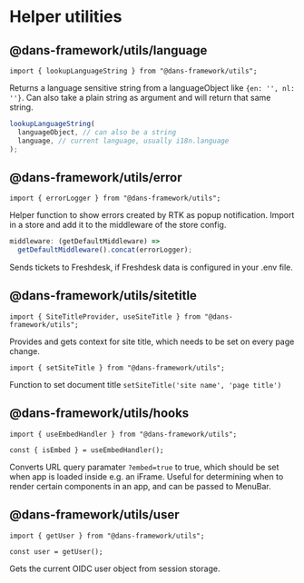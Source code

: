 # Helper utilities

## @dans-framework/utils/language

```tsx
import { lookupLanguageString } from "@dans-framework/utils";
```

Returns a language sensitive string from a languageObject like `{en: '', nl: ''}`. Can also take a plain string as argument and will return that same string.

```js
lookupLanguageString(
  languageObject, // can also be a string
  language, // current language, usually i18n.language
);
```

## @dans-framework/utils/error

```tsx
import { errorLogger } from "@dans-framework/utils";
```

Helper function to show errors created by RTK as popup notification. Import in a store and add it to the middleware of the store config.

```js
middleware: (getDefaultMiddleware) =>
  getDefaultMiddleware().concat(errorLogger);
```

Sends tickets to Freshdesk, if Freshdesk data is configured in your .env file.

## @dans-framework/utils/sitetitle

```tsx
import { SiteTitleProvider, useSiteTitle } from "@dans-framework/utils";
```

Provides and gets context for site title, which needs to be set on every page change.

```tsx
import { setSiteTitle } from "@dans-framework/utils";
```

Function to set document title `setSiteTitle('site name', 'page title')`

## @dans-framework/utils/hooks

```tsx
import { useEmbedHandler } from "@dans-framework/utils";

const { isEmbed } = useEmbedHandler();
```
Converts URL query paramater `?embed=true` to true, which should be set when app is loaded inside e.g. an iFrame. Useful for determining when to render certain components in an app, and can be passed to MenuBar.

## @dans-framework/utils/user

```tsx
import { getUser } from "@dans-framework/utils";

const user = getUser();
```
Gets the current OIDC user object from session storage.